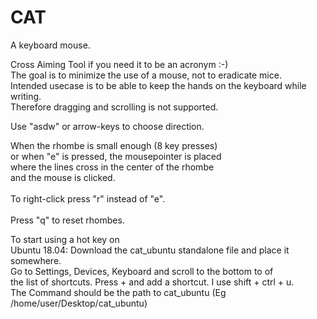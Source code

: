 # CAT

A keyboard mouse.

Cross Aiming Tool if you need it to be an acronym :-) \
The goal is to minimize the use of a mouse, not to eradicate mice. \
Intended usecase is to be able to keep the hands on the keyboard while writing. \
Therefore dragging and scrolling is not supported.

Use "asdw" or arrow-keys to choose direction.

When the rhombe is small enough (8 key presses) \
or when "e" is pressed, the mousepointer is placed \
where the lines cross in the center of the rhombe \
and the mouse is clicked.
\
\
To right-click press "r" instead of "e".
\
\
Press "q" to reset rhombes.

To start using a hot key on \
Ubuntu 18.04: Download the cat_ubuntu standalone file and place it somewhere. \
Go to Settings, Devices, Keyboard and scroll to the bottom to of \
the list of shortcuts. Press + and add a shortcut. I use shift + ctrl + u. \
The Command should be the path to cat_ubuntu (Eg /home/user/Desktop/cat_ubuntu)

